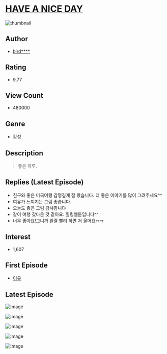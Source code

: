 # [HAVE A NICE DAY](https://comic.naver.com/bestChallenge/list?titleId=63660)
![thumbnail](https://image-comic.pstatic.net/user_contents_data/challenge_comic/2017/08/03/99586/thumbnail_title_birdland215_184109_.jpg)

## Author
- [bird****](https://comic.naver.com/artistTitle?id=99586)

## Rating
- 9.77

## View Count
- 480000

## Genre
- 감성

## Description
> 좋은 하루.

## Replies (Latest Episode)
- 친구와 좋은 미국여행 감명깊게 잘 봤습니다. 더 좋은 이야기를 많이 그려주세요^^
- 여유가 느껴지는 그림 좋습니다.
- 오늘도 좋은 그림 감샤함니댜
- 같이 여행 갔다온 것 같아요. 힐링웹툰입니다^^
- 너무 좋아요!그니까 완결 빨리 하면 저 울어요ㅠㅠ

## Interest
- 1,607

## First Episode
- [이유](https://comic.naver.com/bestChallenge/detail?titleId=63660&no=1)

## Latest Episode
![image](https://image-comic.pstatic.net/user_contents_data/challenge_comic/2020/05/01/99586/upload_3762819483893577779.jpeg)

![image](https://image-comic.pstatic.net/user_contents_data/challenge_comic/2020/05/01/99586/upload_3702861821237343329.jpeg)

![image](https://image-comic.pstatic.net/user_contents_data/challenge_comic/2020/05/01/99586/upload_3558460957723485744.jpeg)

![image](https://image-comic.pstatic.net/user_contents_data/challenge_comic/2020/05/01/99586/upload_3544676394102514020.jpeg)

![image](https://image-comic.pstatic.net/user_contents_data/challenge_comic/2020/05/01/99586/upload_7016942700292629094.jpeg)
